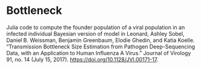 # Bottleneck

Julia code to compute the founder population of a viral population in an infected individual
Bayesian version of model in Leonard, Ashley Sobel, Daniel B. Weissman, Benjamin Greenbaum, Elodie Ghedin, and Katia Koelle. “Transmission Bottleneck Size Estimation from Pathogen Deep-Sequencing Data, with an Application to Human Influenza A Virus.” Journal of Virology 91, no. 14 (July 15, 2017). https://doi.org/10.1128/JVI.00171-17.
